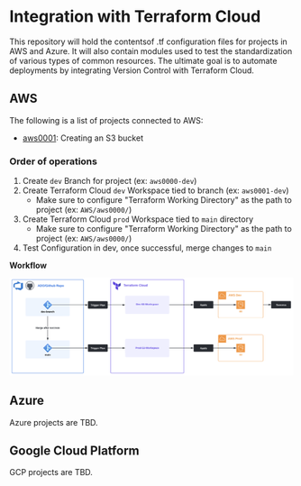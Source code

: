 # Integration with Terraform Cloud
This repository will hold the contentsof .tf configuration files for projects in AWS and Azure. It will also contain modules used to test the standardization of various types of common resources. The ultimate goal is to automate deployments by integrating Version Control with Terraform Cloud.

## AWS
The following is a list of projects connected to AWS:
- [aws0001](./AWS/aws0001/): Creating an S3 bucket

### Order of operations 
1. Create `dev` Branch for project (ex: `aws0000-dev`)
2. Create Terraform Cloud `dev` Workspace tied to branch (ex: `aws0001-dev`)
    - Make sure to configure "Terraform Working Directory" as the path to project (ex: `AWS/aws0000/`)
3. Create Terraform Cloud `prod` Workspace tied to `main` directory
    - Make sure to configure "Terraform Working Directory" as the path to project (ex: `AWS/aws0000/`)
4. Test Configuration in dev, once successful, merge changes to `main`

**Workflow**  

![](./Attachments/ado-tf-aws-workflow.png)


## Azure
Azure projects are TBD.

## Google Cloud Platform
GCP projects are TBD.